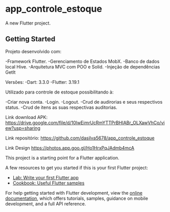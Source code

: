 # app_controle_estoque

A new Flutter project.

## Getting Started

Projeto desenvolvido com:

-Framework Flutter.
-Gerenciamento de Estados MobX.
-Banco de dados local Hive.
-Arquitetura MVC com POO e Solid.
-Injeção de dependências GetIt


Versões:
-Dart: 3.3.0
-Flutter: 3.19.1



Utilizado para controle de estoque  possibilitando à:

-Criar nova conta.
-Login.
-Logout.
-Crud de audirorias e seus respectivos status.
-Crud de itens as suas respectivas auditorias.


Link download APK:
https://drive.google.com/file/d/10lwEimrUcRmYTTPrBHIABr_OLXawVhCo/view?usp=sharing


Link repositório:
https://github.com/dasilva5678/app_controle_estoque


Link Design
https://photos.app.goo.gl/Ho1HrxPqJAdmb4mcA





This project is a starting point for a Flutter application.

A few resources to get you started if this is your first Flutter project:

- [Lab: Write your first Flutter app](https://docs.flutter.dev/get-started/codelab)
- [Cookbook: Useful Flutter samples](https://docs.flutter.dev/cookbook)

For help getting started with Flutter development, view the
[online documentation](https://docs.flutter.dev/), which offers tutorials,
samples, guidance on mobile development, and a full API reference.
